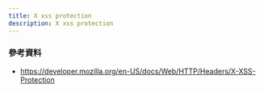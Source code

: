 ```yaml
---
title: X xss protection
description: X xss protection
---
```


<!-- todo-yusheng 已被棄用，好像沒啥好講 -->

### 參考資料
- https://developer.mozilla.org/en-US/docs/Web/HTTP/Headers/X-XSS-Protection